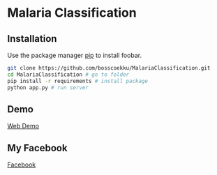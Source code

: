 # Malaria Classification


## Installation

Use the package manager [pip](https://pip.pypa.io/en/stable/) to install foobar.

```bash
git clone https://github.com/bosscoekku/MalariaClassification.git
cd MalariaClassification # go to folder
pip install -r requirements # install package
python app.py # run server
```

## Demo
[Web Demo](https://malaria-classification.herokuapp.com/)


## My Facebook
[Facebook](https://web.facebook.com/BossCoEKKU)